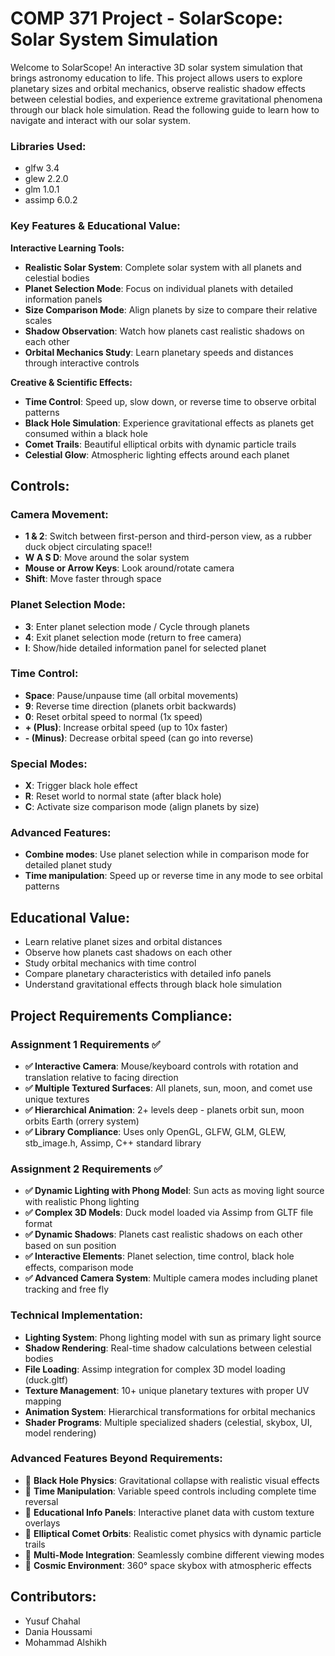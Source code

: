 # COMP 371 Project - SolarScope: Solar System Simulation

Welcome to SolarScope! An interactive 3D solar system simulation that brings astronomy education to life. This project allows users to explore planetary sizes and orbital mechanics, observe realistic shadow effects between celestial bodies, and experience extreme gravitational phenomena through our black hole simulation. Read the following guide to learn how to navigate and interact with our solar system. 

### **Libraries Used:**
- glfw 3.4
- glew 2.2.0
- glm 1.0.1
- assimp 6.0.2

### **Key Features & Educational Value:**
**Interactive Learning Tools:**
- **Realistic Solar System**: Complete solar system with all planets and celestial bodies
- **Planet Selection Mode**: Focus on individual planets with detailed information panels  
- **Size Comparison Mode**: Align planets by size to compare their relative scales
- **Shadow Observation**: Watch how planets cast realistic shadows on each other
- **Orbital Mechanics Study**: Learn planetary speeds and distances through interactive controls

**Creative & Scientific Effects:**
- **Time Control**: Speed up, slow down, or reverse time to observe orbital patterns
- **Black Hole Simulation**: Experience gravitational effects as planets get consumed within a black hole
- **Comet Trails**: Beautiful elliptical orbits with dynamic particle trails
- **Celestial Glow**: Atmospheric lighting effects around each planet

## Controls:

### Camera Movement:
- **1 & 2**: Switch between first-person and third-person view, as a rubber duck object circulating space!!
- **W A S D**: Move around the solar system
- **Mouse or Arrow Keys**: Look around/rotate camera
- **Shift**: Move faster through space

### Planet Selection Mode:
- **3**: Enter planet selection mode / Cycle through planets
- **4**: Exit planet selection mode (return to free camera)
- **I**: Show/hide detailed information panel for selected planet

### Time Control:
- **Space**: Pause/unpause time (all orbital movements)
- **9**: Reverse time direction (planets orbit backwards)
- **0**: Reset orbital speed to normal (1x speed)
- **+ (Plus)**: Increase orbital speed (up to 10x faster)
- **- (Minus)**: Decrease orbital speed (can go into reverse)

### Special Modes:
- **X**: Trigger black hole effect 
- **R**: Reset world to normal state (after black hole)
- **C**: Activate size comparison mode (align planets by size)

### Advanced Features:
- **Combine modes**: Use planet selection while in comparison mode for detailed planet study
- **Time manipulation**: Speed up or reverse time in any mode to see orbital patterns

## Educational Value:
- Learn relative planet sizes and orbital distances
- Observe how planets cast shadows on each other
- Study orbital mechanics with time control
- Compare planetary characteristics with detailed info panels
- Understand gravitational effects through black hole simulation

## Project Requirements Compliance:

### Assignment 1 Requirements ✅
- **✅ Interactive Camera**: Mouse/keyboard controls with rotation and translation relative to facing direction
- **✅ Multiple Textured Surfaces**: All planets, sun, moon, and comet use unique textures
- **✅ Hierarchical Animation**: 2+ levels deep - planets orbit sun, moon orbits Earth (orrery system)
- **✅ Library Compliance**: Uses only OpenGL, GLFW, GLM, GLEW, stb_image.h, Assimp, C++ standard library

### Assignment 2 Requirements ✅
- **✅ Dynamic Lighting with Phong Model**: Sun acts as moving light source with realistic Phong lighting
- **✅ Complex 3D Models**: Duck model loaded via Assimp from GLTF file format
- **✅ Dynamic Shadows**: Planets cast realistic shadows on each other based on sun position
- **✅ Interactive Elements**: Planet selection, time control, black hole effects, comparison mode
- **✅ Advanced Camera System**: Multiple camera modes including planet tracking and free fly

### **Technical Implementation:**
- **Lighting System**: Phong lighting model with sun as primary light source
- **Shadow Rendering**: Real-time shadow calculations between celestial bodies  
- **File Loading**: Assimp integration for complex 3D model loading (duck.gltf)
- **Texture Management**: 10+ unique planetary textures with proper UV mapping
- **Animation System**: Hierarchical transformations for orbital mechanics
- **Shader Programs**: Multiple specialized shaders (celestial, skybox, UI, model rendering)

### **Advanced Features Beyond Requirements:**
- 🌟 **Black Hole Physics**: Gravitational collapse with realistic visual effects
- 🌟 **Time Manipulation**: Variable speed controls including complete time reversal  
- 🌟 **Educational Info Panels**: Interactive planet data with custom texture overlays
- 🌟 **Elliptical Comet Orbits**: Realistic comet physics with dynamic particle trails
- 🌟 **Multi-Mode Integration**: Seamlessly combine different viewing modes
- 🌟 **Cosmic Environment**: 360° space skybox with atmospheric effects

## Contributors:
- Yusuf Chahal
- Dania Houssami
- Mohammad Alshikh